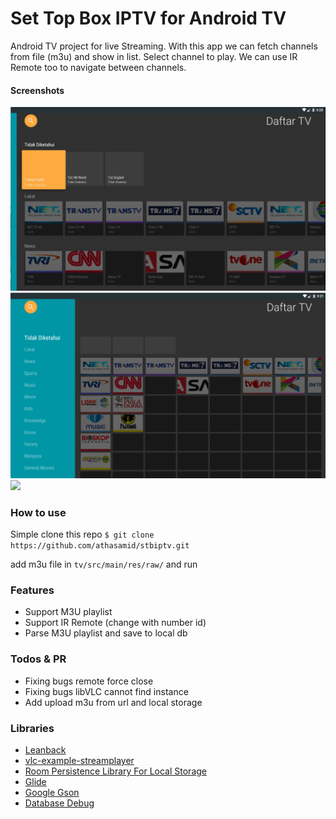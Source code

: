 # Set Top Box IPTV for Android TV
Android TV project for live Streaming. With this app we can fetch channels from file (m3u) and show in list. Select channel to play. We can use IR Remote too to navigate between channels.

#### Screenshots
![](static/1.png)
![](static/2.png)
![](static/3.png)

### How to use
Simple clone this repo
`$ git clone https://github.com/athasamid/stbiptv.git`

add m3u file in `tv/src/main/res/raw/` and run 

### Features
- Support M3U playlist
- Support IR Remote (change with number id)
- Parse M3U playlist and save to local db

### Todos & PR
- Fixing bugs remote force close 
- Fixing bugs libVLC cannot find instance
- Add upload m3u from url and local storage


### Libraries
- [Leanback](https://developer.android.com/reference/android/support/v17/leanback/package-summary)
- [vlc-example-streamplayer](https://github.com/pedroSG94/vlc-example-streamplayer)
- [Room Persistence Library For Local Storage](https://developer.android.com/topic/libraries/architecture/room)
- [Glide](https://github.com/bumptech/glide)
- [Google Gson](https://github.com/google/gson)
- [Database Debug](https://github.com/amitshekhariitbhu/Android-Debug-Database)